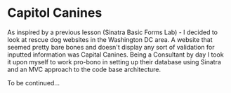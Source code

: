 # Capitol Canines

As inspired by a previous lesson (Sinatra Basic Forms Lab) - I decided to look at rescue dog websites in the Washington DC area. A website that seemed pretty bare bones and doesn't display any sort of validation for inputted information was Capital Canines. Being a Consultant by day I took it upon myself to work pro-bono in setting up their database using Sinatra and an MVC approach to the code base architecture.

To be continued...
